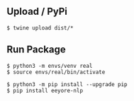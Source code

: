 ## Upload / PyPi

```
$ twine upload dist/*
```

## Run Package

```
$ python3 -m envs/venv real
$ source envs/real/bin/activate

$ python3 -m pip install --upgrade pip
$ pip install eeyore-nlp
```